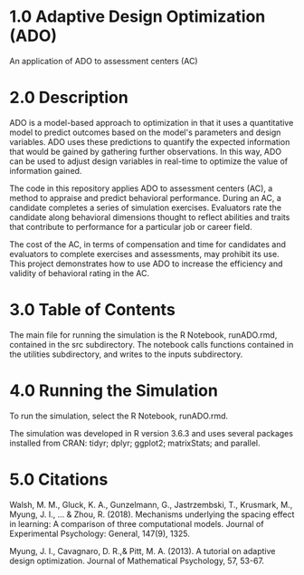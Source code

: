 # 1.0 Adaptive Design Optimization (ADO)
An application of ADO to assessment centers (AC)

# 2.0 Description
ADO is a model-based approach to optimization in that it uses a quantitative model to predict outcomes based on the model's parameters and design variables. ADO uses these predictions to quantify the expected information that would be gained by gathering further observations. In this way, ADO can be used to adjust design variables in real-time to optimize the value of information gained.

The code in this repository applies ADO to assessment centers (AC), a method to appraise and predict behavioral performance. During an AC, a candidate completes a series of simulation exercises. Evaluators rate the candidate along behavioral dimensions thought to reflect abilities and traits that contribute to performance for a particular job or career field.

The cost of the AC, in terms of compensation and time for candidates and evaluators to complete exercises and assessments, may prohibit its use. This project demonstrates how to use ADO to increase the efficiency and validity of behavioral rating in the AC.

# 3.0 Table of Contents
The main file for running the simulation is the R Notebook, runADO.rmd, contained in the src subdirectory. The notebook calls functions contained in the utilities subdirectory, and writes to the inputs subdirectory.

# 4.0 Running the Simulation
To run the simulation, select the R Notebook, runADO.rmd.

The simulation was developed in R version 3.6.3 and uses several packages installed from CRAN: tidyr; dplyr; ggplot2; matrixStats; and parallel.

# 5.0 Citations
Walsh, M. M., Gluck, K. A., Gunzelmann, G., Jastrzembski, T., Krusmark, M., Myung, J. I., ... & Zhou, R. (2018). Mechanisms underlying the spacing effect in learning: A comparison of three computational models. Journal of Experimental Psychology: General, 147(9), 1325.

Myung, J. I., Cavagnaro, D. R.,& Pitt, M. A. (2013). A tutorial on adaptive design optimization. Journal of Mathematical Psychology, 57, 53-67.
